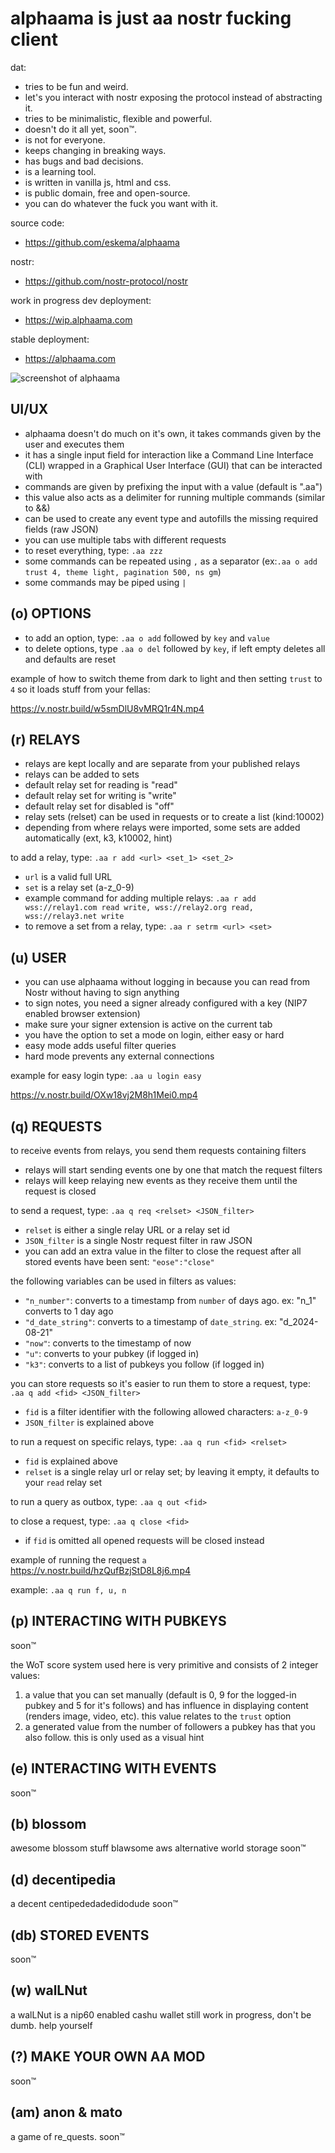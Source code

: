 # alphaama is just aa nostr fucking client

dat:
- tries to be fun and weird.
- let's you interact with nostr exposing the protocol instead of abstracting it.
- tries to be minimalistic, flexible and powerful.
- doesn't do it all yet, soon™.
- is not for everyone.
- keeps changing in breaking ways.
- has bugs and bad decisions.
- is a learning tool.
- is written in vanilla js, html and css.
- is public domain, free and open-source.
- you can do whatever the fuck you want with it.

source code:
- https://github.com/eskema/alphaama

nostr:
- https://github.com/nostr-protocol/nostr

work in progress dev deployment:
- https://wip.alphaama.com

stable deployment:
- https://alphaama.com


![screenshot of alphaama](https://i.nostr.build/XyflANm8pOEQUHI6.jpg)


## UI/UX

- alphaama doesn't do much on it's own, it takes commands given by the user and executes them
- it has a single input field for interaction like a Command Line Interface (CLI) wrapped in a Graphical User Interface (GUI) that can be interacted with
- commands are given by prefixing the input with a value (default is ".aa")
- this value also acts as a delimiter for running multiple commands (similar to &&)
- can be used to create any event type and autofills the missing required fields (raw JSON)
- you can use multiple tabs with different requests
- to reset everything, type: `.aa zzz`
- some commands can be repeated using `,` as a separator (ex:`.aa o add trust 4, theme light, pagination 500, ns gm`)
- some commands may be piped using ` | `


## (o) OPTIONS

- to add an option, type: `.aa o add` followed by `key` and `value`
- to delete options, type `.aa o del` followed by `key`, if left empty deletes all and defaults are reset

example of how to switch theme from dark to light and then setting `trust` to `4` so it loads stuff from your fellas:

https://v.nostr.build/w5smDlU8vMRQ1r4N.mp4


## (r) RELAYS

- relays are kept locally and are separate from your published relays
- relays can be added to sets
- default relay set for reading is "read"
- default relay set for writing is "write"
- default relay set for disabled is "off"
- relay sets (relset) can be used in requests or to create a list (kind:10002)
- depending from where relays were imported, some sets are added automatically (ext, k3, k10002, hint)

to add a relay, type: `.aa r add <url> <set_1> <set_2>`
- `url` is a valid full URL
- `set` is a relay set (a-z_0-9) 
- example command for adding multiple relays: `.aa r add wss://relay1.com read write, wss://relay2.org read, wss://relay3.net write`
- to remove a set from a relay, type: `.aa r setrm <url> <set>`


## (u) USER

- you can use alphaama without logging in because you can read from Nostr without having to sign anything
- to sign notes, you need a signer already configured with a key (NIP7 enabled browser extension)
- make sure your signer extension is active on the current tab
- you have the option to set a mode on login, either easy or hard
- easy mode adds useful filter queries
- hard mode prevents any external connections

example for easy login type: `.aa u login easy`

https://v.nostr.build/OXw18vj2M8h1Mei0.mp4


## (q) REQUESTS

to receive events from relays, you send them requests containing filters
- relays will start sending events one by one that match the request filters
- relays will keep relaying new events as they receive them until the request is closed

to send a request, type: `.aa q req <relset> <JSON_filter>`
- `relset` is either a single relay URL or a relay set id
- `JSON_filter` is a single Nostr request filter in raw JSON
- you can add an extra value in the filter to close the request after all stored events have been sent: `"eose":"close"`

the following variables can be used in filters as values:
- `"n_number"`: converts to a timestamp from `number` of days ago. ex: "n_1" converts to 1 day ago
- `"d_date_string"`: converts to a timestamp of `date_string`. ex: "d_2024-08-21"
- `"now"`: converts to the timestamp of now
- `"u"`: converts to your pubkey (if logged in)
- `"k3"`: converts to a list of pubkeys you follow (if logged in)

you can store requests so it's easier to run them
to store a request, type: `.aa q add <fid> <JSON_filter>`
- `fid` is a filter identifier with the following allowed characters:  `a-z_0-9`
- `JSON_filter` is explained above

to run a request on specific relays, type: `.aa q run <fid> <relset>` 
- `fid` is explained above
- `relset` is a single relay url or relay set; by leaving it empty, it defaults to your `read` relay set

to run a query as outbox, type: `.aa q out <fid>` 

to close a request, type: `.aa q close <fid>`
- if `fid` is omitted all opened requests will be closed instead

example of running the request `a` 
https://v.nostr.build/hzQufBzjStD8L8j6.mp4

example: `.aa q run f, u, n`


## (p) INTERACTING WITH PUBKEYS 

soon™

the WoT score system used here is very primitive and consists of 2 integer values: 
1. a value that you can set manually (default is 0, 9 for the logged-in pubkey and 5 for it's follows) and has influence in displaying content (renders image, video, etc). this value relates to the `trust` option
2. a generated value from the number of followers a pubkey has that you also follow. this is only used as a visual hint


## (e) INTERACTING WITH EVENTS 

soon™


## (b) blossom

awesome blossom stuff
blawsome
aws alternative world storage
soon™


## (d) decentipedia 

a decent centipededadedidodude
soon™


## (db) STORED EVENTS 

soon™


## (w) walLNut 

a walLNut is a nip60 enabled cashu wallet
still work in progress, don't be dumb. help yourself


## (?) MAKE YOUR OWN AA MOD 

soon™


## (am) anon & mato 

a game of re_quests. soon™